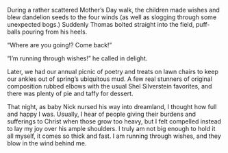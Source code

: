  During a rather scattered Mother’s Day walk, the children made wishes and blew dandelion seeds to the four winds (as well as slogging through some unexpected bogs.) Suddenly Thomas bolted straight into the field, puff-balls pouring from his heels. 

 “Where are you going!? Come back!” 

 “I’m running through wishes!” he called in delight. 

 Later, we had our annual picnic of poetry and treats on lawn chairs to keep our ankles out of spring’s ubiquitous mud. A few real stunners of original composition rubbed elbows with the usual Shel Silverstein favorites, and there was plenty of pie and taffy for dessert. 

 That night, as baby Nick nursed his way into dreamland, I thought how full and happy I was. Usually, I hear of people giving their burdens and sufferings to Christ when those grow too heavy, but I felt compelled instead to lay my joy over his ample shoulders. I truly am not big enough to hold it all myself, it comes so thick and fast. I am running through wishes, and they blow in the wind behind me. 